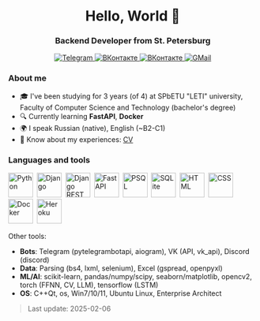 <div align="center">
  <h1>Hello, World 👋</h1>
  <h3>Backend Developer from St. Petersburg</h3>
</div>

<div id="socials" align="center">
  <a href="https://t.me/gutsy51">
    <img src="https://img.shields.io/badge/Telegram-26A5E4?style=for-the-badge&logo=telegram&logoColor=white" alt="Telegram">
  </a>
  <a href="https://vk.com/gutsy51">
    <img src="https://img.shields.io/badge/VKontakte-0077FF?style=for-the-badge&logo=vk&logoColor=white" alt="ВКонтакте">
  </a>
  <a href="https://wa.me/79969344582">
    <img src="https://img.shields.io/badge/WhatsApp-25D366?style=for-the-badge&logo=whatsapp&logoColor=white" alt="ВКонтакте">
  </a>
  <a href="mailto:bestcom5055@gmail.com">
    <img src="https://img.shields.io/badge/GMail-EA4335?style=for-the-badge&logo=gmail&logoColor=white" alt="GMail">
  </a>
</div>

### About me
- 🎓 I've been studying for 3 years (of 4) at SPbETU "LETI" university, Faculty of Computer Science and Technology (bachelor's degree)
- 🔍 Currently learning **FastAPI**, **Docker**
- 🌍 I speak Russian (native), English (~B2-C1)
- 💼 Know about my experiences: [CV](https://drive.google.com/drive/folders/1XOLqpCjNK1kU4ydMhP0ccdXvqoi_sfhs?usp=sharing)

### Languages and tools
<div id="languages">          
  <img src="https://cdn.jsdelivr.net/gh/devicons/devicon@latest/icons/python/python-original.svg" title="Python" width="50" height="50">&nbsp;
  <img src="https://cdn.jsdelivr.net/gh/devicons/devicon@latest/icons/django/django-plain.svg" title="Django" width="50" height="50">&nbsp;
  <img src="https://cdn.jsdelivr.net/gh/devicons/devicon@latest/icons/djangorest/djangorest-original-wordmark.svg" title="Django REST" width="50" height="50">&nbsp;
  <img src="https://cdn.jsdelivr.net/gh/devicons/devicon@latest/icons/fastapi/fastapi-original.svg" title="FastAPI" width="50" height="50">&nbsp;
  <img src="https://cdn.jsdelivr.net/gh/devicons/devicon@latest/icons/postgresql/postgresql-original.svg" title="PSQL" width="50" height="50">&nbsp;
  <img src="https://cdn.jsdelivr.net/gh/devicons/devicon@latest/icons/sqlite/sqlite-original-wordmark.svg" title="SQLite" width="50" height="50">&nbsp;
  <img src="https://cdn.jsdelivr.net/gh/devicons/devicon@latest/icons/html5/html5-original.svg" title="HTML" width="50" height="50">&nbsp;
  <img src="https://cdn.jsdelivr.net/gh/devicons/devicon@latest/icons/css3/css3-original.svg" title="CSS" width="50" height="50">&nbsp;
  <img src="https://cdn.jsdelivr.net/gh/devicons/devicon@latest/icons/docker/docker-original.svg" title="Docker" width="50" height="50">&nbsp;
  <img src="https://cdn.jsdelivr.net/gh/devicons/devicon@latest/icons/heroku/heroku-plain.svg" title="Heroku" width="50" height="50">
</div>

Other tools:
 - **Bots**: Telegram (pytelegrambotapi, aiogram), VK (API, vk_api), Discord (discord)
 - **Data**: Parsing (bs4, lxml, selenium), Excel (gspread, openpyxl)
 - **ML/AI**: scikit-learn, pandas/numpy/scipy, seaborn/matplotlib, opencv2, torch (FFNN, CV, LLM), tensorflow (LSTM)
 - **OS**: C++Qt, os, Win7/10/11, Ubuntu Linux, Enterprise Architect

> Last update: 2025-02-06
